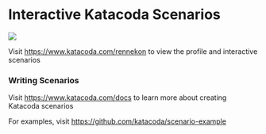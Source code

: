 # Interactive Katacoda Scenarios

[![](http://shields.katacoda.com/katacoda/rennekon/count.svg)](https://www.katacoda.com/rennekon "Get your profile on Katacoda.com")

Visit https://www.katacoda.com/rennekon to view the profile and interactive scenarios

### Writing Scenarios
Visit https://www.katacoda.com/docs to learn more about creating Katacoda scenarios

For examples, visit https://github.com/katacoda/scenario-example
